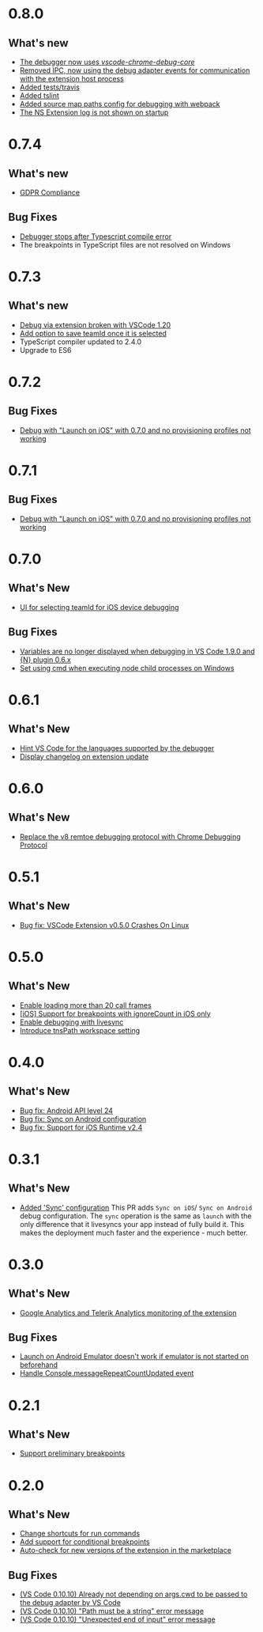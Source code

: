 0.8.0
=====
## What's new
- [The debugger now uses *vscode-chrome-debug-core*](https://github.com/NativeScript/nativescript-vscode-extension/pull/181)
- [Removed IPC, now using the debug adapter events for communication with the extension host process](https://github.com/NativeScript/nativescript-vscode-extension/pull/182)
- [Added tests/travis](https://github.com/NativeScript/nativescript-vscode-extension/pull/190)
- [Added tslint](https://github.com/NativeScript/nativescript-vscode-extension/pull/185)
- [Added source map paths config for debugging with webpack](https://github.com/NativeScript/nativescript-vscode-extension/pull/192)
- [The NS Extension log is not shown on startup](https://github.com/NativeScript/nativescript-vscode-extension/pull/177)

0.7.4
=====

## What's new
 - [GDPR Compliance](https://github.com/NativeScript/nativescript-vscode-extension/issues/173)

## Bug Fixes
 - [Debugger stops after Typescript compile error](https://github.com/NativeScript/nativescript-vscode-extension/issues/157)
 - The breakpoints in TypeScript files are not resolved on Windows

0.7.3
=====

## What's new
 - [Debug via extension broken with VSCode 1.20](https://github.com/NativeScript/nativescript-vscode-extension/issues/158)
 - [Add option to save teamId once it is selected](https://github.com/NativeScript/nativescript-vscode-extension/issues/138)
 - TypeScript compiler updated to 2.4.0
 - Upgrade to ES6

0.7.2
=====

## Bug Fixes
- [Debug with "Launch on iOS" with 0.7.0 and no provisioning profiles not working](https://github.com/NativeScript/nativescript-vscode-extension/issues/133)

0.7.1
=======

## Bug Fixes
- [Debug with "Launch on iOS" with 0.7.0 and no provisioning profiles not working](https://github.com/NativeScript/nativescript-vscode-extension/issues/133)

0.7.0
=====

## What's New
- [UI for selecting teamId for iOS device debugging](https://github.com/NativeScript/nativescript-vscode-extension/issues/93)

## Bug Fixes
- [Variables are no longer displayed when debugging in VS Code 1.9.0 and {N} plugin 0.6.x](https://github.com/NativeScript/nativescript-vscode-extension/issues/112)
- [Set using cmd when executing node child processes on Windows](https://github.com/NativeScript/nativescript-vscode-extension/issues/121)


0.6.1
=====

## What's New
- [Hint VS Code for the languages supported by the debugger](https://github.com/NativeScript/nativescript-vscode-extension/issues/111)
- [Display changelog on extension update](https://github.com/NativeScript/nativescript-vscode-extension/issues/91)

0.6.0
=====

## What's New
- [Replace the v8 remtoe debugging protocol with Chrome Debugging Protocol](https://github.com/NativeScript/nativescript-vscode-extension/pull/107)

0.5.1
=====

## What's New
- [Bug fix: VSCode Extension v0.5.0 Crashes On Linux](https://github.com/NativeScript/nativescript-vscode-extension/issues/100)

0.5.0
=====

## What's New
- [Enable loading more than 20 call frames](https://github.com/NativeScript/nativescript-vscode-extension/pull/98)
- [[iOS] Support for breakpoints with ignoreCount in iOS only](https://github.com/NativeScript/nativescript-vscode-extension/pull/97)
- [Enable debugging with livesync](https://github.com/NativeScript/nativescript-vscode-extension/pull/96)
- [Introduce tnsPath workspace setting](https://github.com/NativeScript/nativescript-vscode-extension/commit/1c327fff71b3e3551da308aad3d596ebc06bc4d5)

0.4.0
=====

## What's New
- [Bug fix: Android API level 24](https://github.com/NativeScript/nativescript-vscode-extension/pull/79)
- [Bug fix: Sync on Android configuration](https://github.com/NativeScript/nativescript-vscode-extension/pull/89)
- [Bug fix: Support for iOS Runtime v2.4](https://github.com/NativeScript/nativescript-vscode-extension/commit/506766e4347a91e8c651e2da644ed14285e2a3f4)

0.3.1
=====

## What's New
- [Added 'Sync' configuration](https://github.com/NativeScript/nativescript-vscode-extension/pull/65)
This PR adds `Sync on iOS`/ `Sync on Android` debug configuration. The `sync` operation is the same as `launch` with the only difference that it livesyncs your app instead of fully build it. This makes the deployment much faster and the experience - much better.


0.3.0
=====

## What's New
- [Google Analytics and Telerik Analytics monitoring of the extension](https://github.com/NativeScript/nativescript-vscode-extension/pull/54)

## Bug Fixes
 - [Launch on Android Emulator doesn't work if emulator is not started on beforehand](https://github.com/NativeScript/nativescript-vscode-extension/issues/44)
 - [Handle Console.messageRepeatCountUpdated event](https://github.com/NativeScript/nativescript-vscode-extension/issues/36)

0.2.1
=====

## What's New
- [Support preliminary breakpoints](https://github.com/NativeScript/nativescript-vscode-extension/pull/30)

0.2.0
=====

## What's New
- [Change shortcuts for run commands](https://github.com/NativeScript/nativescript-vscode-extension/issues/18)
- [Add support for conditional breakpoints](https://github.com/NativeScript/nativescript-vscode-extension/issues/22)
- [Auto-check for new versions of the extension in the marketplace](https://github.com/NativeScript/nativescript-vscode-extension/issues/32)

## Bug Fixes
- [(VS Code 0.10.10) Already not depending on args.cwd to be passed to the debug adapter by VS Code](https://github.com/NativeScript/nativescript-vscode-extension/commit/1ec44c35a51e67669263bf6033f48c271052e4ea)
- [(VS Code 0.10.10) "Path must be a string" error message](https://github.com/NativeScript/nativescript-vscode-extension/issues/27)
- [(VS Code 0.10.10) "Unexpected end of input" error message](https://github.com/NativeScript/nativescript-vscode-extension/issues/28)
